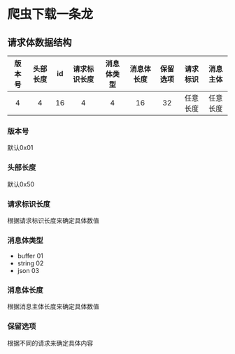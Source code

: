 # 爬虫下载一条龙

## 请求体数据结构

| 版本号 | 头部长度 | id | 请求标识长度 | 消息体类型 | 消息体长度 | 保留选项 | 请求标识 | 消息主体 |
| :------: | :------: | :------: | :------: | :------: | :------: | :------: | :------: | :------: |
| 4 | 4 | 16 | 4 | 4 | 16 | 32 | 任意长度 | 任意长度 |

### 版本号
默认0x01
### 头部长度
默认0x50
### 请求标识长度
根据请求标识长度来确定具体数值
### 消息体类型
- buffer 01
- string 02
- json 03
### 消息体长度
根据消息主体长度来确定具体数值
### 保留选项
根据不同的请求来确定具体内容
